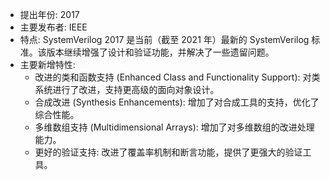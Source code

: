 - 提出年份: 2017
- 主要发布者: IEEE
- 特点:
    SystemVerilog 2017 是当前（截至 2021 年）最新的 SystemVerilog 标准。该版本继续增强了设计和验证功能，并解决了一些遗留问题。
- 主要新增特性:
    - 改进的类和函数支持 (Enhanced Class and Functionality Support): 对类系统进行了改进，支持更高级的面向对象设计。
    - 合成改进 (Synthesis Enhancements): 增加了对合成工具的支持，优化了综合性能。
    - 多维数组支持 (Multidimensional Arrays): 增加了对多维数组的改进处理能力。
    - 更好的验证支持: 改进了覆盖率机制和断言功能，提供了更强大的验证工具。